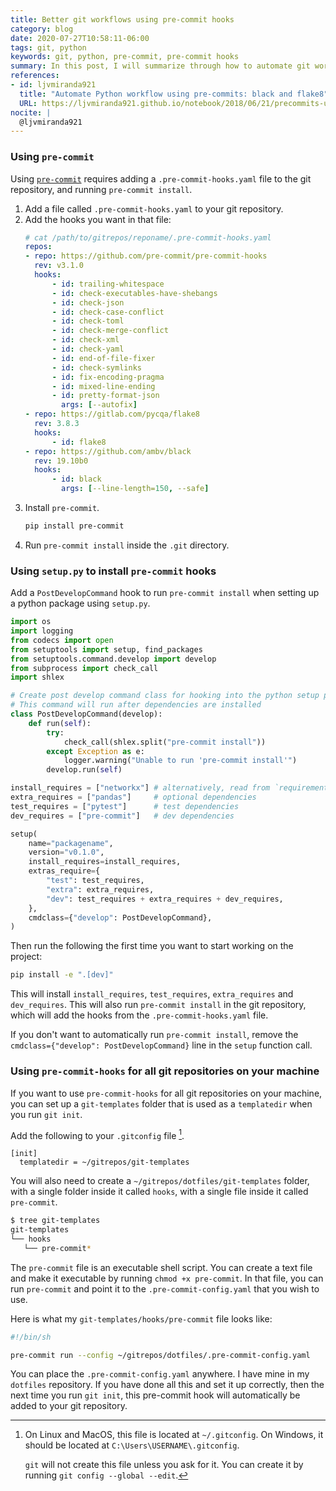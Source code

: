 ```yaml
---
title: Better git workflows using pre-commit hooks
category: blog
date: 2020-07-27T10:58:11-06:00
tags: git, python
keywords: git, python, pre-commit, pre-commit hooks
summary: In this post, I will summarize through how to automate git workflows with pre-commit hooks
references:
- id: ljvmiranda921
  title: "Automate Python workflow using pre-commits: black and flake8"
  URL: https://ljvmiranda921.github.io/notebook/2018/06/21/precommits-using-black-and-flake8/
nocite: |
  @ljvmiranda921
---
```


### Using `pre-commit`

Using [`pre-commit`](https://pre-commit.com/) requires adding a `.pre-commit-hooks.yaml` file to the git repository, and running `pre-commit install`.

1) Add a file called `.pre-commit-hooks.yaml` to your git repository.
2) Add the hooks you want in that file:
   ```yaml
   # cat /path/to/gitrepos/reponame/.pre-commit-hooks.yaml
   repos:
   - repo: https://github.com/pre-commit/pre-commit-hooks
     rev: v3.1.0
     hooks:
         - id: trailing-whitespace
         - id: check-executables-have-shebangs
         - id: check-json
         - id: check-case-conflict
         - id: check-toml
         - id: check-merge-conflict
         - id: check-xml
         - id: check-yaml
         - id: end-of-file-fixer
         - id: check-symlinks
         - id: fix-encoding-pragma
         - id: mixed-line-ending
         - id: pretty-format-json
           args: [--autofix]
   - repo: https://gitlab.com/pycqa/flake8
     rev: 3.8.3
     hooks:
         - id: flake8
   - repo: https://github.com/ambv/black
     rev: 19.10b0
     hooks:
         - id: black
           args: [--line-length=150, --safe]
   ```
3) Install `pre-commit`.
   ```bash
   pip install pre-commit
   ```
4) Run `pre-commit install` inside the `.git` directory.

### Using `setup.py` to install `pre-commit` hooks

Add a `PostDevelopCommand` hook to run `pre-commit install` when setting up a python package using `setup.py`.

```python
import os
import logging
from codecs import open
from setuptools import setup, find_packages
from setuptools.command.develop import develop
from subprocess import check_call
import shlex

# Create post develop command class for hooking into the python setup process
# This command will run after dependencies are installed
class PostDevelopCommand(develop):
    def run(self):
        try:
            check_call(shlex.split("pre-commit install"))
        except Exception as e:
            logger.warning("Unable to run 'pre-commit install'")
        develop.run(self)

install_requires = ["networkx"] # alternatively, read from `requirements.txt`
extra_requires = ["pandas"]     # optional dependencies
test_requires = ["pytest"]      # test dependencies
dev_requires = ["pre-commit"]   # dev dependencies

setup(
    name="packagename",
    version="v0.1.0",
    install_requires=install_requires,
    extras_require={
        "test": test_requires,
        "extra": extra_requires,
        "dev": test_requires + extra_requires + dev_requires,
    },
    cmdclass={"develop": PostDevelopCommand},
)
```

Then run the following the first time you want to start working on the project:

```bash
pip install -e ".[dev]"
```

This will install `install_requires`, `test_requires`, `extra_requires` and `dev_requires`.
This will also run `pre-commit install` in the git repository, which will add the hooks from the `.pre-commit-hooks.yaml` file.

If you don't want to automatically run `pre-commit install`, remove the `cmdclass={"develop": PostDevelopCommand}` line in the `setup` function call.

### Using `pre-commit-hooks` for all git repositories on your machine

If you want to use `pre-commit-hooks` for all git repositories on your machine, you can set up a `git-templates` folder that is used as a `templatedir` when you run `git init`.

Add the following to your `.gitconfig` file [^gitconfig].

[^gitconfig]:
    On Linux and MacOS, this file is located at `~/.gitconfig`.
    On Windows, it should be located at `C:\Users\USERNAME\.gitconfig`.

    `git` will not create this file unless you ask for it.
    You can create it by running `git config --global --edit`.

```gitconfig
[init]
  templatedir = ~/gitrepos/git-templates
```

You will also need to create a `~/gitrepos/dotfiles/git-templates` folder, with a single folder inside it called `hooks`, with a single file inside it called `pre-commit`.

```bash
$ tree git-templates
git-templates
└── hooks
   └── pre-commit*
```

The `pre-commit` file is an executable shell script.
You can create a text file and make it executable by running `chmod +x pre-commit`.
In that file, you can run `pre-commit` and point it to the `.pre-commit-config.yaml` that you wish to use.

Here is what my `git-templates/hooks/pre-commit` file looks like:

```bash
#!/bin/sh

pre-commit run --config ~/gitrepos/dotfiles/.pre-commit-config.yaml
```

You can place the `.pre-commit-config.yaml` anywhere. I have mine in my `dotfiles` repository.
If you have done all this and set it up correctly, then the next time you run `git init`, this pre-commit hook will automatically be added to your git repository.
